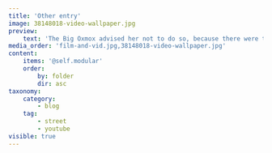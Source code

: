 ```yaml
---
title: 'Other entry'
image: 38148018-video-wallpaper.jpg
preview:
    text: 'The Big Oxmox advised her not to do so, because there were thousands of bad Commas, wild Question Marks and devious Semikoli, but the Little Blind Text didn’t listen. She packed her seven versalia, put her initial into the belt and made herself on the way.'
media_order: 'film-and-vid.jpg,38148018-video-wallpaper.jpg'
content:
    items: '@self.modular'
    order:
        by: folder
        dir: asc
taxonomy:
    category:
        - blog
    tag:
        - street
        - youtube
visible: true
---
```


